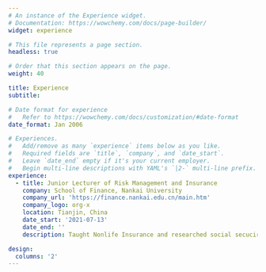 ```yaml
---
# An instance of the Experience widget.
# Documentation: https://wowchemy.com/docs/page-builder/
widget: experience

# This file represents a page section.
headless: true

# Order that this section appears on the page.
weight: 40

title: Experience
subtitle:

# Date format for experience
#   Refer to https://wowchemy.com/docs/customization/#date-format
date_format: Jan 2006

# Experiences.
#   Add/remove as many `experience` items below as you like.
#   Required fields are `title`, `company`, and `date_start`.
#   Leave `date_end` empty if it's your current employer.
#   Begin multi-line descriptions with YAML's `|2-` multi-line prefix.
experience:
  - title: Junior Lecturer of Risk Management and Insurance
    company: School of Finance, Nankai University
    company_url: 'https://finance.nankai.edu.cn/main.htm'
    company_logo: org-x
    location: Tianjin, China
    date_start: '2021-07-13'
    date_end: ''
    description: Taught Nonlife Insurance and researched social secucirty.

design:
  columns: '2'
---
```

